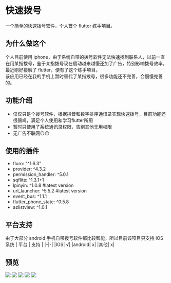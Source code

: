 # 快速拨号
一个简单的快速拨号软件，个人首个 flutter 练手项目。

## 为什么做这个

个人目前使用 iphone，由于系统自带的拨号软件无法快速找到联系人，以前一直在用某指拨号，鉴于某指拨号现在启动越来越慢还加了广告，特别影响拨号效率。最近刚好接触了 flutter，便有了这个练手项目。  
该应用已经在我的手机上暂时替代了某指拨号，很多功能还不完善，会慢慢完善的。


## 功能介绍
- 仅仅只是个拨号软件，根据拼音和数字排序通讯录实现快速拨号，目前功能还很弱鸡，满足个人使用和学习flutter所用
- 暂时只使用了系统通讯录权限，告别其他无用权限
- 无广告不联网😒😒

## 使用的插件
- fluro: "^1.6.3"
- provider: ^4.3.2
- permission_handler: ^5.0.1
- sqflite: ^1.3.1+1
- lpinyin: ^1.0.8  #latest version
- url_launcher: ^5.5.2  #latest version
- event_bus: ^1.1.1
- flutter_phone_state: ^0.5.8
- azlistview: ^1.0.1

## 平台支持

由于大部分 android 手机自带拨号软件都比较智能，所以目前该项目只支持 IOS 系统
| 平台 | 支持 |
|-|-|
|IOS| √|
|android| x|
|其他| x|

## 预览
![](https://gitee.com/bestv2/flutter_dial/raw/master/screenshot/1.png)
![](https://gitee.com/bestv2/flutter_dial/raw/master/screenshot/2.png)
![](https://gitee.com/bestv2/flutter_dial/raw/master/screenshot/3.png)
![](https://gitee.com/bestv2/flutter_dial/raw/master/screenshot/.png)
![](https://gitee.com/bestv2/flutter_dial/raw/master/screenshot/5.png)

